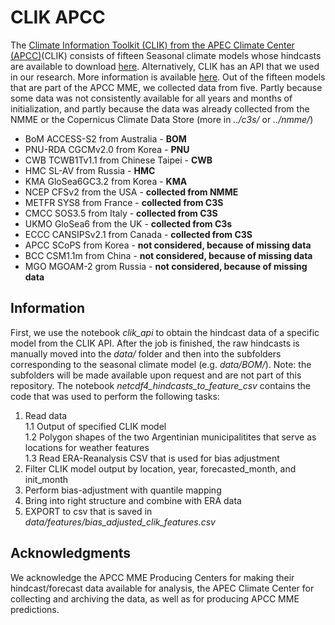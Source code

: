 # CLIK APCC

The [Climate Information Toolkit (CLIK) from the APEC Climate Center (APCC)](https://cliks.apcc21.org/)(CLIK) consists of fifteen Seasonal climate models whose hindcasts are available to download [here](https://cliks.apcc21.org/dataset/model). Alternatively, CLIK has an API that we used in our research. More information is available [here](https://cliks.apcc21.org/contents/openapi). Out of the fifteen models that are part of the APCC MME, we collected data from five. Partly because some data was not consistently available for all years and months of initialization, and partly because the data was already collected from the NMME or the Copernicus Climate Data Store (more in *../c3s/* or *../nmme/*)

- BoM ACCESS-S2 from Australia - **BOM**
- PNU-RDA CGCMv2.0 from Korea - **PNU**
- CWB TCWB1Tv1.1 from Chinese Taipei - **CWB**
- HMC SL-AV from Russia - **HMC**
- KMA GloSea6GC3.2 from Korea - **KMA**
- NCEP CFSv2 from the USA - **collected from NMME**
- METFR SYS8 from France - **collected from C3S**
- CMCC SOS3.5 from Italy - **collected from C3S**
- UKMO GloSea6 from the UK - **collected from C3s**
- ECCC CANSIPSv2.1 from Canada - **collected from C3S**
- APCC SCoPS from Korea - **not considered, because of missing data**
- BCC CSM1.1m from China - **not considered, because of missing data**
- MGO MGOAM-2 grom Russia - **not considered, because of missing data**


## Information

First, we use the notebook *clik_api* to obtain the hindcast data of a specific model from the CLIK API. After the job is finished, the raw hindcasts is manually moved into the *data/* folder and then into the subfolders corresponding to the seasonal climate model (e.g. *data/BOM/*). Note: the subfolders will be made available upon request and are not part of this repository. The notebook *netcdf4_hindcasts_to_feature_csv* contains the code that was used to perform the following tasks:

 1. Read data  
   1.1 Output of specified CLIK model  
   1.2 Polygon shapes of the two Argentinian municipalitites that serve as locations for weather features  
   1.3 Read ERA-Reanalysis CSV that is used for bias adjustment  
 2. Filter CLIK model output by location, year, forecasted_month, and init_month
 3. Perform bias-adjustment with quantile mapping
 4. Bring into right structure and combine with ERA data
 5. EXPORT to csv that is saved in *data/features/bias_adjusted_clik_features.csv*

## Acknowledgments

We acknowledge the APCC MME Producing Centers for making their hindcast/forecast data available for analysis, the APEC Climate Center for collecting and archiving the data, as well as for producing APCC MME predictions.

